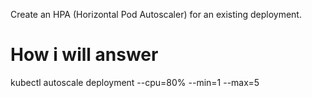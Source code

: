 Create an HPA (Horizontal Pod Autoscaler) for an existing deployment.

# How i will answer
kubectl autoscale deployment <deployment-name> --cpu=80% --min=1 --max=5
